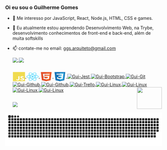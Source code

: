 ### Oi eu sou o Guilherme Gomes
- 👀 Me interesso por JavaScript, React, Node.js, HTML, CSS e games.
- 🌱 Eu atualmente estou aprendendo Desenvolvimento Web, na Trybe, desenvolvimento conhecimentos de front-end e back-end, além de muita softskills
- 📫 contate-me no email: ggs.arquiteto@gmail.com

	<div style="display: inline-block">
		<a href="https://github.com/Guiogomes">
		<img align="center" height="188em" src="https://github-readme-stats.vercel.app/api?username=Guiogomes&include_all_commits=true&count_private=true&show_icons=true&theme=tokyonight"/>
		<img align="center" height="188em" src="https://github-readme-stats.vercel.app/api/top-langs/?username=Guiogomes&layout=compact&count_private=true&show_icons=true&theme=tokyonight"/>
	</div>
	
	##
			
	<div>
		<img align="center" alt="Gui-Js" height="30" width="40" src="https://raw.githubusercontent.com/devicons/devicon/master/icons/javascript/javascript-plain.svg" style="max-width:100%;">
		<img align="center" alt="Gui-React" height="30" width="40" src="https://raw.githubusercontent.com/devicons/devicon/master/icons/react/react-original.svg" style="max-width:100%;">
		<img align="center" alt="Gui-HTML" height="30" width="40" src="https://raw.githubusercontent.com/devicons/devicon/master/icons/html5/html5-original.svg" style="max-width:100%;">
		<img align="center" alt="Gui-CSS" height="30" width="40" src="https://raw.githubusercontent.com/devicons/devicon/master/icons/css3/css3-original.svg" style="max-width:100%;">
		<img align="center" alt="Gui-Jest" height="30" width="40" src="https://cdn.jsdelivr.net/gh/devicons/devicon/icons/jest/jest-plain.svg" style="max-width:100%;"/>
		<img align="center" alt="Gui-Bootstrap" height="30" width="40" src="https://cdn.jsdelivr.net/gh/devicons/devicon/icons/bootstrap/bootstrap-original.svg" style="max-width:100%;"/>
		<img align="center" alt="Gui-Git" height="30" width="40" src="https://cdn.jsdelivr.net/gh/devicons/devicon/icons/git/git-original.svg" style="max-width:100%;"/>
		<img align="center" alt="Gui-Github" height="30" width="40" src="https://cdn.jsdelivr.net/gh/devicons/devicon/icons/github/github-original.svg" style="max-width:100%;"/>
		<img align="center" alt="Gui-Github" height="30" width="40" src="https://cdn.jsdelivr.net/gh/devicons/devicon/icons/typescript/typescript-original.svg" style="max-width:100%;"/>		
		<img align="center" alt="Gui-Trello" height="30" width="40" src="https://cdn.jsdelivr.net/gh/devicons/devicon/icons/trello/trello-plain.svg" style="max-width:100%;"/>
		<img  align="center" alt="Gui-Linux" height="30" width="40" src="https://cdn.jsdelivr.net/gh/devicons/devicon/icons/linux/linux-original.svg" style="max-width:100%;"/>
		<img  align="center" alt="Gui-Linux" height="80" width="90" src="https://cdn.jsdelivr.net/gh/devicons/devicon/icons/nodejs/nodejs-original-wordmark.svg" style="max-width:100%;"/>
		<img  align="center" alt="Gui-Linux" height="80" width="90" src="https://cdn.jsdelivr.net/gh/devicons/devicon/icons/sequelize/sequelize-original-wordmark.svg" style="max-width:100%;"/>
		<img  align="center" alt="Gui-Linux" height="80" width="90" src="https://cdn.jsdelivr.net/gh/devicons/devicon/icons/mysql/mysql-original-wordmark.svg" style="max-width:100%;"/>
		<img align="right" height="70" width="80" src="https://64.media.tumblr.com/tumblr_mdta50e8IX1rlbw7io1_500.gifv"/>
	</div>
	
	##
	
	<div>
		<a href="https://www.linkedin.com/in/guilhermegomesdasilva/">
			<img src="https://camo.githubusercontent.com/c00f87aeebbec37f3ee0857cc4c20b21fefde8a96caf4744383ebfe44a47fe3f/68747470733a2f2f696d672e736869656c64732e696f2f62616467652f2d4c696e6b6564496e2d2532333030373742353f7374796c653d666f722d7468652d6261646765266c6f676f3d6c696e6b6564696e266c6f676f436f6c6f723d7768697465" data-canonical-src="https://img.shields.io/badge/-LinkedIn-%230077B5?style=for-the-badge&amp;logo=linkedin&amp;logoColor=white" style="max-width:100%;">
		</a>		
	</div>
![Snake animation](https://github.com/Guiogomes/Guiogomes/blob/output/github-contribution-grid-snake.svg)
	
